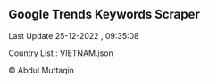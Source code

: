 

## Google Trends Keywords Scraper 
 
Last Update 25-12-2022 , 09:35:08

Country List :
VIETNAM.json



© Abdul Muttaqin 
